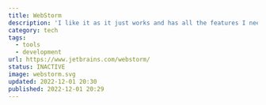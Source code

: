```yaml
---
title: WebStorm
description: 'I like it as it just works and has all the features I need built-in.'
category: tech
tags:
  - tools
  - development
url: https://www.jetbrains.com/webstorm/
status: INACTIVE
image: webstorm.svg
updated: 2022-12-01 20:30
published: 2022-12-01 20:29
---
```

